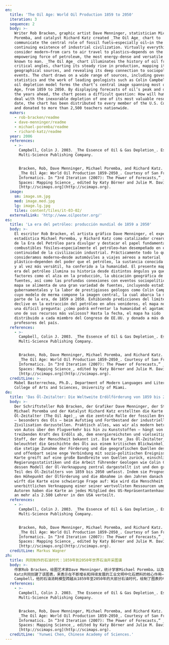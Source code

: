 ```yaml
---
en:
  title: 'The Oil Age: World Oil Production 1859 to 2050'
  iteration: 3
  sequence: 2
  body: >-
    Writer Rob Bracken, graphic artist Dave Menninger, statistician Michael
    Poremba, and catalyst Richard Katz created _The Oil Age_ chart to
    communicate the central role of fossil fuels—especially oil—in the rise and
    continuing existence of industrial civilization. Virtually everything we
    consider modern—from cars to air travel to plastics—depends on the
    empowering force of petroleum, the most energy-dense and versatile substance
    known to man. _The Oil Age_ chart illuminates the history of oil from
    critical angles, charting its steady rise in production, mapping its
    geographical sources, and revealing its deep connection to sociopolitical
    events. The chart draws on a wide range of sources, including government
    statistics and the work of leading geologists such as Colin Campbell, whose
    oil depletion model forms the chart’s central image spanning most of the Oil
    Age, from 1859 to 2050. By displaying forecasts of oil’s peak and decline in
    the years ahead, the chart poses a difficult question: How will humanity
    deal with the inexorable depletion of one of its most valuable resources? To
    date, the chart has been distributed to every member of the U.S. Congress
    and donated to more than 2,500 teachers nationwide.
  makers:
    - rob-bracken/readme
    - dave-menninger/readme
    - michael-poremba/readme
    - richard-katz/readme
  year: 2006
  references:
    - >-
      Campbell, Colin J. 2003. _The Essence of Oil & Gas Depletion_. Essex, UK:
      Multi-Science Publishing Company.


      Bracken, Rob, Dave Menninger, Michael Poremba, and Richard Katz. 2006.
      _The Oil Age: World Oil Production 1859-2050_. Courtesy of San Francisco
      Informatics. In “3rd Iteration (2007): The Power of Forecasts,” _Places &
      Spaces: Mapping Science_, edited by Katy Börner and Julie M. Davis.
      [http://scimaps.org](http://scimaps.org).
  image:
    sm: image.sm.jpg
    med: image.med.jpg
    lg: image.lg.jpg
    tiles: content/tiles/it-03-02/
  externalLink: 'http://www.oilposter.org/'
es:
  title: 'La era del petróleo: producción mundial de 1859 a 2050'
  body: >-
    El escritor Rob Bracken, el artista gráfico Dave Menninger, el expert en
    estadística Michael Poremba, y Richard Katz como catalizador crearon el mapa
    de la Era del Petróleo para divulgar y destacar el papel fundamental que los
    combustibles fósiles—especialmente el petróleo—han desempeñado en el auge y
    continuidad de la civilización industrial. Prácticamente todo lo que
    consideramos moderno—desde automóviles a viajes aéreos a material
    plástico—dependen del poder que el petróleo, la sustancia conocida más densa
    y al vez más versátil, ha conferido a la humanidad. El presente mapa de la
    era del petróleo ilumina su historia desde distintos ángulos ya que ilustra
    factores como el alza en la producción, la ubicación geográfica de las
    fuentes, así como las profundas conexiones con eventos sociopolíticos. El
    mapa se alimenta de una gran variedad de fuentes, incluyendo estadísticas
    gubernamentales y la labor de prestigiosos geólogos como Colin Campbell,
    cuyo modelo de merma compone la imagen central, la cual abarca la mayor
    parte de la era, de 1859 a 2050. Exhibiendo predicciones del límite y
    declive en la extracción del petróleo en años venideros, el mapa nos formula
    una difícil pregunta: ¿cómo podrá enfrentar la humanidad el agotamiento de
    uno de sus recursos más valiosos? Hasta la fecha, el mapa ha sido
    distribuido a cada miembro del Congreso de EE.UU. y donado a más de 2,500
    profesores del país.
  references:
    - >-
      Campbell, Colin J. 2003. _The Essence of Oil & Gas Depletion_. Essex, UK:
      Multi-Science Publishing Company.


      Bracken, Rob, Dave Menninger, Michael Poremba, and Richard Katz. 2006.
      _The Oil Age: World Oil Production 1859-2050_. Courtesy of San Francisco
      Informatics. In “3rd Iteration (2007): The Power of Forecasts,” _Places &
      Spaces: Mapping Science_, edited by Katy Börner and Julie M. Davis.
      [http://scimaps.org](http://scimaps.org).
  creditLine: >-
    Mabel Basterrechea, Ph.D., Department of Modern Languages and Literatures,
    College of Arts and Sciences, University of Miami.
de:
  title: 'Das Öl-Zeitalter: Die Weltweite Erdölförderung von 1859 bis 2050'
  body: >-
    Der Schriftsteller Rob Bracken, der Grafiker Dave Menninger, der Statistiker
    Michael Poremba und der Katalyst Richard Katz erstellten die Karte _Das
    Öl-Zeitalter (The Oil Age)_, um die zentrale Rolle der fossilen Brennstoffe
    – besonders des Öls – beim Aufstieg und Fortbestand der industriellen
    Zivilisation darzustellen. Praktisch alles, was wir als modern betrachten –
    von Autos über den Flugverkehr bis hin zu Kunststoffen – hängt von der
    treibenden Kraft des Erdöls ab, dem energiereichsten und vielseitigsten
    Stoff, der der Menschheit bekannt ist. Die Karte _Das Öl-Zeitalter_
    beleuchtet die Geschichte des Öls aus einem kritischen Blickwinkel, bildet
    die stetige Zunahme der Förderung und die geografischen Quellen des Öls ab,
    und offenbart seine enge Verbindung mit sozio-politischen Ereignissen. Die
    Karte greift auf eine große Bandbreite von Quellen zurück, einschließlich
    Regierungsstatistiken und die Arbeit führender Geologen wie Colin Campbell,
    dessen Modell der Öl-Verknappung zentral dargestellt ist und den größten
    Teil des Öl-Zeitalters von 1859 bis 2050 umfasst. Indem sie Prognosen für
    den Höhepunkt der Ölförderung und die Abnahme in den Jahren danach anzeigt,
    wirft die Karte eine schwierige Frage auf: Wie wird die Menschheit mit der
    unerbittlichen Verknappung einer seiner wertvollsten Ressourcen umgehen? Die
    Autoren haben die Karte an jedes Mitglied des US-Repräsentantenhauses sowie
    an mehr als 2.500 Lehrer in den USA verteilt.
  references:
    - >-
      Campbell, Colin J. 2003. _The Essence of Oil & Gas Depletion_. Essex, UK:
      Multi-Science Publishing Company.


      Bracken, Rob, Dave Menninger, Michael Poremba, and Richard Katz. 2006.
      _The Oil Age: World Oil Production 1859-2050_. Courtesy of San Francisco
      Informatics. In “3rd Iteration (2007): The Power of Forecasts,” _Places &
      Spaces: Mapping Science_, edited by Katy Börner and Julie M. Davis.
      [http://scimaps.org](http://scimaps.org).
  creditLine: Markus Wagner
zh:
  title: 共同制作的石油时代：1859年到2050年世界石油开采图谱
  body: >-
    作家Rob Bracken，绘图艺术家Dave Menninger，统计学家Michael Poremba，以及分析学家Richard
    Katz共同创建了该图表，来表示在不断增长和持续发展的工业文明中化石燃料的核心作用——特别是石油。事实上，我们认为现代的所有东西——从汽车到飞机再到塑料制品——都依赖于人们熟知的石油制品的力量，它是主要的能源密集型和通用的物质。石油时代图标从临界角例举了石油的历史，表示了其产量的增长，绘制了它的地理资源，并解释了它与社会政治的密切关系。图表的绘制领用到了多种多样的数据来源，包括了政府数据和主要的地质学家的成果，例如Colin
    Campbell，他的石油消耗模型跨越从1859年至2050年的大部分石油时代，绘制了图表的中心图像。通过展示未来时间里石油的高峰和下降，该图表提出一个棘手的问题：人类将如何处理他们最有价值的资源正在无法改变地被消耗的局面呢？迄今为止，该图表已经分发给了美国国会每个成员，并赠送给了全国超过2500名教师。
  references:
    - >-
      Campbell, Colin J. 2003. _The Essence of Oil & Gas Depletion_. Essex, UK:
      Multi-Science Publishing Company.


      Bracken, Rob, Dave Menninger, Michael Poremba, and Richard Katz. 2006.
      _The Oil Age: World Oil Production 1859-2050_. Courtesy of San Francisco
      Informatics. In “3rd Iteration (2007): The Power of Forecasts,” _Places &
      Spaces: Mapping Science_, edited by Katy Börner and Julie M. Davis.
      [http://scimaps.org](http://scimaps.org).
  creditLine: 'Yunwei Chen, Chinese Academy of Sciences.'
---
```

